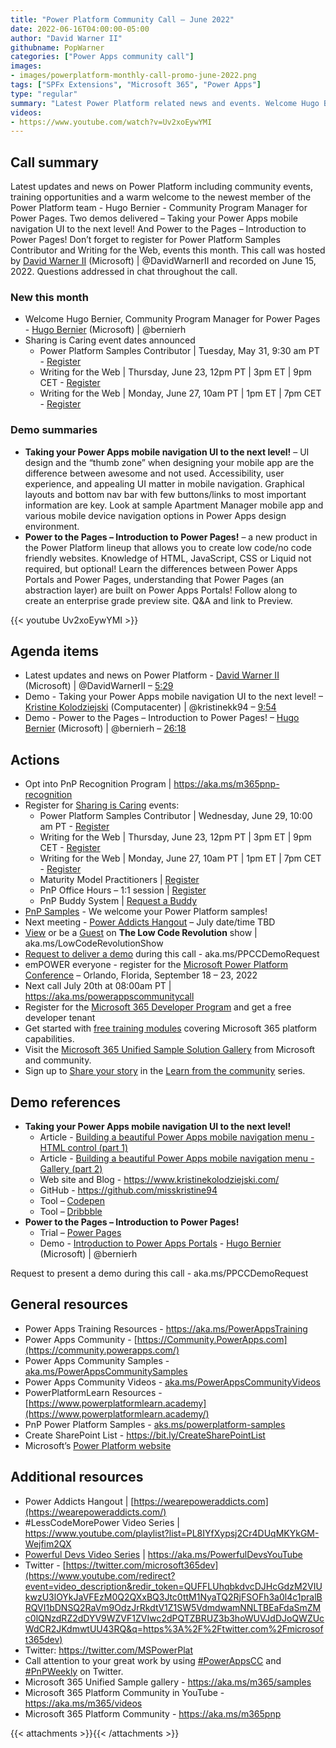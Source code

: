 ```yaml
---
title: "Power Platform Community Call – June 2022"
date: 2022-06-16T04:00:00-05:00
author: "David Warner II"
githubname: PopWarner
categories: ["Power Apps community call"]
images:
- images/powerplatform-monthly-call-promo-june-2022.png
tags: ["SPFx Extensions", "Microsoft 365", "Power Apps"]
type: "regular"
summary: "Latest Power Platform related news and events. Welcome Hugo Bernier - Community Program Manager for Power Pages. Two brilliant demos delivered – Taking your Power Apps mobile navigation UI to the next level! And Power to the Pages – Introduction to Power Pages!"
videos:
- https://www.youtube.com/watch?v=Uv2xoEywYMI
---
```


## Call summary

Latest updates and news on Power Platform including community events, training opportunities and a warm welcome to the newest member of the Power Platform team - Hugo Bernier - Community Program Manager for Power Pages. Two demos delivered – Taking your Power Apps mobile navigation UI to the next level! And Power to the Pages – Introduction to Power Pages! Don’t forget to register for Power Platform Samples Contributor and Writing for the Web, events this month. This call was hosted by [David Warner II](http://twitter.com/DavidWarnerII) (Microsoft) \| @DavidWarnerII and recorded on June 15, 2022. Questions addressed in chat throughout the call.

### New this month

* Welcome Hugo Bernier, Community Program Manager for Power Pages - [Hugo Bernier](http://twitter.com/bernierh) (Microsoft) \| @bernierh
* Sharing is Caring event dates announced
    * Power Platform Samples Contributor \| Tuesday, May 31, 9:30 am PT - [Register](https://forms.microsoft.com/pages/responsepage.aspx?id=KtIy2vgLW0SOgZbwvQuRaXDXyCl9DkBHq4A2OG7uLpdUN09VTVU2QzRLNE0yVERQMklHSDBMUTJGWC4u)
    * Writing for the Web \| Thursday, June 23, 12pm PT \| 3pm ET \| 9pm CET - [Register](https://forms.microsoft.com/pages/responsepage.aspx?id=KtIy2vgLW0SOgZbwvQuRaXDXyCl9DkBHq4A2OG7uLpdUQkYwOVhZTkg3Rk9TVUI3NlA4R0Y0RTFSTy4u)
    * Writing for the Web \| Monday, June 27, 10am PT \| 1pm ET \| 7pm CET - [Register](https://forms.microsoft.com/pages/responsepage.aspx?id=KtIy2vgLW0SOgZbwvQuRaXDXyCl9DkBHq4A2OG7uLpdUQkYwOVhZTkg3Rk9TVUI3NlA4R0Y0RTFSTy4u)

### Demo summaries

* **Taking your Power Apps mobile navigation UI to the next level!** – UI design and the “thumb zone” when designing your mobile app are the difference between awesome and not used. Accessibility, user experience, and appealing UI matter in mobile navigation. Graphical layouts and bottom nav bar with few buttons/links to most important information are key. Look at sample Apartment Manager mobile app and various mobile device navigation options in Power Apps design environment.
* **Power to the Pages – Introduction to Power Pages!** – a new product in the Power Platform lineup that allows you to create low code/no code friendly websites. Knowledge of HTML, JavaScript, CSS or Liquid not required, but optional! Learn the differences between Power Apps Portals and Power Pages, understanding that Power Pages (an abstraction layer) are built on Power Apps Portals! Follow along to create an enterprise grade preview site. Q&A and link to Preview.

{{< youtube Uv2xoEywYMI >}}

## Agenda items

* Latest updates and news on Power Platform - [David Warner II](http://twitter.com/DavidWarnerII) (Microsoft) \| @DavidWarnerII – [5:29](https://youtu.be/Uv2xoEywYMI?t=329)
* Demo - Taking your Power Apps mobile navigation UI to the next level! – [Kristine Kolodziejski](https://twitter.com/kristinekk94) (Computacenter) \| @kristinekk94 – [9:54](https://youtu.be/Uv2xoEywYMI?t=594)
* Demo - Power to the Pages – Introduction to Power Pages! – [Hugo Bernier](http://twitter.com/bernierh) (Microsoft) \| @bernierh – [26:18](https://youtu.be/Uv2xoEywYMI?t=1578)

## Actions

* Opt into PnP Recognition Program \| <https://aka.ms/m365pnp-recognition>
* Register for [Sharing is Caring](https://pnp.github.io/sharing-is-caring/) events:
    * Power Platform Samples Contributor \| Wednesday, June 29, 10:00 am PT - [Register](https://forms.microsoft.com/pages/responsepage.aspx?id=KtIy2vgLW0SOgZbwvQuRaXDXyCl9DkBHq4A2OG7uLpdUN09VTVU2QzRLNE0yVERQMklHSDBMUTJGWC4u)
    * Writing for the Web \| Thursday, June 23, 12pm PT \| 3pm ET \| 9pm CET - [Register](https://forms.microsoft.com/pages/responsepage.aspx?id=KtIy2vgLW0SOgZbwvQuRaXDXyCl9DkBHq4A2OG7uLpdUQkYwOVhZTkg3Rk9TVUI3NlA4R0Y0RTFSTy4u)
    * Writing for the Web \| Monday, June 27, 10am PT \| 1pm ET \| 7pm CET - [Register](https://forms.microsoft.com/pages/responsepage.aspx?id=KtIy2vgLW0SOgZbwvQuRaXDXyCl9DkBHq4A2OG7uLpdUQkYwOVhZTkg3Rk9TVUI3NlA4R0Y0RTFSTy4u)
    * Maturity Model Practitioners \| [Register](https://aka.ms/mm4m365)
    * PnP Office Hours – 1:1 session \| [Register](https://outlook.office365.com/owa/calendar/PnPSharingisCaring@warner.digital/bookings/)
    * PnP Buddy System \| [Request a Buddy](https://forms.office.com/Pages/ResponsePage.aspx?id=KtIy2vgLW0SOgZbwvQuRaXDXyCl9DkBHq4A2OG7uLpdUMjRRUVg4NElZUUJLTEY1TVVSVDJFRFpLRS4u)
* [PnP Samples](https://aka.ms/powerplatform-samples) - We welcome your Power Platform samples!
* Next meeting - [Power Addicts Hangout](https://wearepoweraddicts.com) – July date/time TBD
* [View](https://aka.ms/LowCodeRevolutionShow) or be a [Guest](https://aka.ms/LowCodeRevolutionGuest) on **The Low Code Revolution** show \| aka.ms/LowCodeRevolutionShow
* [Request to deliver a demo](https://customervoice.microsoft.com/Pages/ResponsePage.aspx?id=v4j5cvGGr0GRqy180BHbR02h_1H9_XFFp4etSzu5JxFUN0JZTFNDSDRJVVJGTkxHVzcxRDJWM01RWi4u) during this call - aka.ms/PPCCDemoRequest
* emPOWER everyone - register for the [Microsoft Power Platform Conference](https://powerplatformconf.com/#!/) – Orlando, Florida, September 18 – 23, 2022
* Next call July 20th at 08:00am PT \| <https://aka.ms/powerappscommunitycall>
* Register for the [Microsoft 365 Developer Program](https://aka.ms/m365/devprogram) and get a free developer tenant
* Get started with [free training modules](https://aka.ms/m365/dev/learn) covering Microsoft 365 platform capabilities.
* Visit the [Microsoft 365 Unified Sample Solution Gallery](https://adoption.microsoft.com/sample-solution-gallery) from Microsoft and community.
* Sign up to [Share your story](https://aka.ms/share-your-story) in the [Learn from the community](https://aka.ms/LearnFromTheCommunity/ThisWeek) series.

## Demo references

* **Taking your Power Apps mobile navigation UI to the next level!**
    * Article - [Building a beautiful Power Apps mobile navigation menu - HTML control (part 1)](https://www.kristinekolodziejski.com/blog/building-a-beautiful-power-apps-mobile-navigation-menu-html-controlpart-1)
    * Article - [Building a beautiful Power Apps mobile navigation menu - Gallery (part 2)](https://www.kristinekolodziejski.com/blog/building-a-beautiful-power-apps-mobile-navigation-menu-gallery-part-2)
    * Web site and Blog - <https://www.kristinekolodziejski.com/>
    * GitHub - <https://github.com/misskristine94>
    * Tool – [Codepen](https://codepen.io/)
    * Tool – [Dribbble](https://dribbble.com)
* **Power to the Pages – Introduction to Power Pages!**
    * Trial – [Power Pages](https://powerpages.microsoft.com)
    * Demo - [Introduction to Power Apps Portals](https://youtu.be/_yJ4V5145z8) - [Hugo Bernier](http://twitter.com/bernierh) (Microsoft) \| @bernierh

Request to present a demo during this call - aka.ms/PPCCDemoRequest

## General resources

* Power Apps Training Resources - <https://aka.ms/PowerAppsTraining>
* Power Apps Community -
    [https://Community.PowerApps.com](https://community.powerapps.com/)
* Power Apps Community Samples -
    [aka.ms/PowerAppsCommunitySamples](https://aka.ms/PowerAppsCommunitySamples)
* Power Apps Community Videos -
    [aka.ms/PowerAppsCommunityVideos](https://aka.ms/PowerAppsCommunityVideos)
* PowerPlatformLearn Resources -
    [https://www.powerplatformlearn.academy](https://www.powerplatformlearn.academy/)
* PnP Power Platform Samples -
    [aks.ms/powerplatform-samples](https://www.aks.ms/powerplatform-samples)
* Create SharePoint List - <https://bit.ly/CreateSharePointList>
* Microsoft’s [Power Platform website](https://powerplatform.microsoft.com/)

## Additional resources

* Power Addicts Hangout \|
    [https://wearepoweraddicts.com](https://wearepoweraddicts.com/)
* \#LessCodeMorePower Video Series \|
    <https://www.youtube.com/playlist?list=PL8IYfXypsj2Cr4DUqMKYkGM-Wejfim2QX>
* [Powerful Devs Video Series](https://aka.ms/PowerfulDevsYouTube) \|
    <https://aka.ms/PowerfulDevsYouTube>
* Twitter -
    [https://twitter.com/microsoft365dev](https://www.youtube.com/redirect?event=video_description&redir_token=QUFFLUhqbkdvcDJHcGdzM2VIUkwzU3lOYkJaVFEzM0Q2QXxBQ3Jtc0ttM1NyaTQ2RjFSOFh3a0l4c1pralBRQVI1bDNSQ2RaVm9OdzJrRkdtV1Z1SW5VdmdwamNNLTBEaFdaSmZMc0lQNzdRZ2dDYV9WZVF1ZVIwc2dPQTZBRUZ3b3hoWUVJdDJoQWZUcWdCR2JKdmwtUU43RQ&q=https%3A%2F%2Ftwitter.com%2Fmicrosoft365dev)​
* Twitter: <https://twitter.com/MSPowerPlat>
* Call attention to your great work by using
    [\#PowerAppsCC](https://twitter.com/hashtag/PowerAppsCC?src=hashtag_click)
    and [\#PnPWeekly](https://twitter.com/hashtag/PnPWeekly?src=hashtag_click)
    on Twitter.
* Microsoft 365 Unified Sample gallery - <https://aka.ms/m365/samples>
* Microsoft 365 Platform Community in YouTube - <https://aka.ms/m365/videos>
* Microsoft 365 Platform Community - <https://aka.ms/m365pnp>

{{< attachments >}}{{< /attachments >}}
